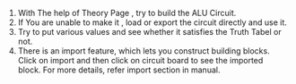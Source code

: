 1. With The help of Theory Page , try to build the ALU Circuit.  
2. If You are unable to make it , load or export the circuit directly and use it.  
3. Try to put various values and see whether it satisfies the Truth Tabel or not.  
4. There is an import feature, which lets you construct building blocks. Click on import and then click on circuit board to see the imported block. For more details, refer import section in manual.  

